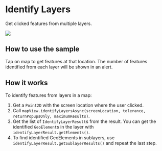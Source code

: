 # Identify Layers

Get clicked features from multiple layers.

![](IdentifyLayers.png)

## How to use the sample

Tap on map to get features at that location. The number of features
identified from each layer will be shown in an alert.

## How it works

To identify features from layers in a map:

1.  Get a `Point2D` with the screen location where the user clicked.
2.  Call `mapView.identifyLayersAsync(screenLocation, tolerance,
    returnPopupsOnly, maximumResults)`.
3.  Get the list of `IdentifyLayerResult`s from the result. You can get
    the identified `GeoElement`s in the layer with
    `identifyLayerResult.getElements()`.
4.  To find identified GeoElements in sublayers, use
    `identifyLayerResult.getSublayerResults()` and repeat the last step.

